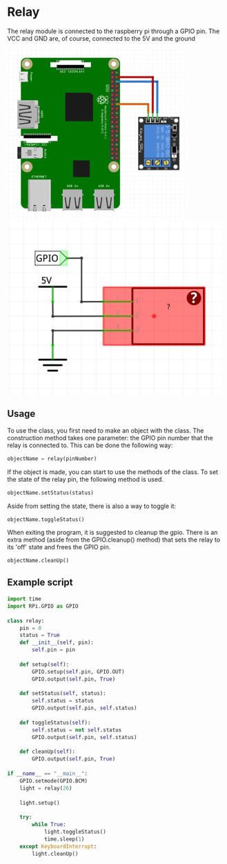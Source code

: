 # Relay

The relay module is connected to the raspberry pi through a GPIO pin. The VCC and GND are, of course, connected to the 5V and the ground

<img src="relayFritzing.png" height="400px"> <img src="relaySchema.png" height="400px">

## Usage


To use the class, you first need to make an object with the class. The construction method takes one parameter: the GPIO pin number that the relay is connected to.
This can be done  the following way:

```python
objectName = relay(pinNumber)
```

If the object is made, you can start to use the methods of the class. To set the state of the relay pin, the following method is used.

```python
objectName.setStatus(status)
```

Aside from setting the state, there is also a way to toggle it:

```python
objectName.toggleStatus()
```

When exiting the program, it is suggested to cleanup the gpio. There is an extra method (aside from the GPIO.cleanup() method) that sets the relay to its 'off' state and frees the GPIO pin.

```python
objectName.cleanUp()
```

## Example script
```python
import time
import RPi.GPIO as GPIO

class relay:
    pin = 0
    status = True
    def __init__(self, pin):
        self.pin = pin
    
    def setup(self):
        GPIO.setup(self.pin, GPIO.OUT)
        GPIO.output(self.pin, True)
    
    def setStatus(self, status):
        self.status = status
        GPIO.output(self.pin, self.status)
    
    def toggleStatus(self):
        self.status = not self.status
        GPIO.output(self.pin, self.status)

    def cleanUp(self):
        GPIO.output(self.pin, True)

if __name__ == "__main__":
    GPIO.setmode(GPIO.BCM)
    light = relay(26)

    light.setup()

    try:
        while True:
            light.toggleStatus()
            time.sleep(1)
    except KeyboardInterrupt:
        light.cleanUp()
```